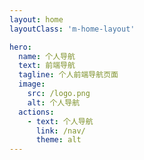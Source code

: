 ```yaml
---
layout: home
layoutClass: 'm-home-layout'

hero:
  name: 个人导航
  text: 前端导航
  tagline: 个人前端导航页面
  image:
    src: /logo.png
    alt: 个人导航
  actions:
    - text: 个人导航
      link: /nav/
      theme: alt
---
```


<style>
/*爱的魔力转圈圈1*/
.m-home-layout .image-src:hover {
  transform: translate(-50%, -50%) rotate(666turn);
  transition: transform 59s 1s cubic-bezier(0.3, 0, 0.8, 1);
}

.m-home-layout .details small {
  opacity: 0.8;
}

.m-home-layout .bottom-small {
  display: block;
  margin-top: 2em;
  text-align: right;
}
</style>
